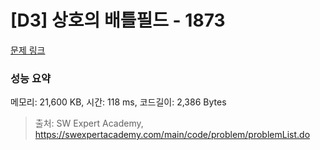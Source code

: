 # [D3] 상호의 배틀필드 - 1873 

[문제 링크](https://swexpertacademy.com/main/code/problem/problemDetail.do?contestProbId=AV5LyE7KD2ADFAXc) 

### 성능 요약

메모리: 21,600 KB, 시간: 118 ms, 코드길이: 2,386 Bytes



> 출처: SW Expert Academy, https://swexpertacademy.com/main/code/problem/problemList.do